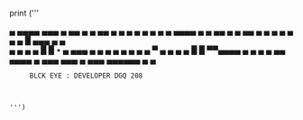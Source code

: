   print ('''


  ▄ ▄▄▄▄  ▄▄▄ ▄ ▄▄ ▄ ▄ ▄▄ ▄ ▄ ▄
 ▄                           ▄
  ▄                          ▄
    ▄       ▄▄▄▄ ▄ ▄ ▄▄       ▄
      ▄      ▄▄       ▄      ▄
       ▄        ▄    ▄      ▄
        ▄        █  ▄▄▄ ▄ ▄   
          ▄        ▄ 
            ▄       ▄
             █       █ ▪
      ▄ ▄▄▄ ▄ ▄        ▄
    ▄      ▄   ▄         ▄ 
   ▄      ▀      ▄          ▄ ▄
  ▄   █  █ ▀▀▄▄▄▄         ▄     ▄
 ▄                                ▄
 ▄▄ ▄▄▄▄ ▄ ▄▄▄ ▄▄▄ ▄ ▄▄▄  ▄▄▄▄▄▄ ▄ ▄ 

         BLCK EYE : DEVELOPER DGQ 208       
                


    ''')
